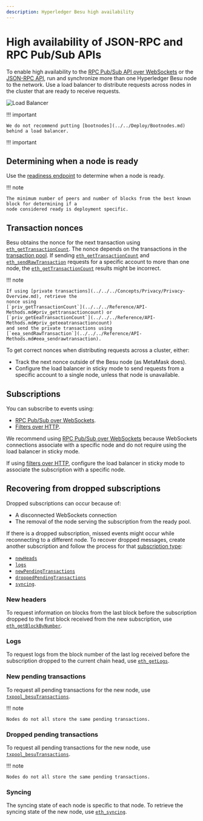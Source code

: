 ```yaml
---
description: Hyperledger Besu high availability
---
```


# High availability of JSON-RPC and RPC Pub/Sub APIs

To enable high availability to the
[RPC Pub/Sub API over WebSockets](../../Interact/APIs/RPC-PubSub.md) or the
[JSON-RPC API](../../Interact/APIs/Using-JSON-RPC-API.md), run and synchronize more than one
Hyperledger Besu node to the network.
Use a load balancer to distribute requests across nodes in the cluster that are ready to receive requests.

![Load Balancer](../../../images/LoadBalancer.png)

!!! important

    We do not recommend putting [bootnodes](../../Deploy/Bootnodes.md) behind a load balancer.

!!! important

    

## Determining when a node is ready

Use the
[readiness endpoint](../../Interact/APIs/Using-JSON-RPC-API.md#readiness-and-liveness-endpoints) to
determine when a node is ready.

!!! note

    The minimum number of peers and number of blocks from the best known block for determining if a
    node considered ready is deployment specific.

## Transaction nonces

Besu obtains the nonce for the next transaction using
[`eth_getTransactionCount`](../../../Reference/API-Methods.md#eth_gettransactioncount). The nonce
depends on the transactions in the
[transaction pool](../../../Concepts/Transactions/Transaction-Pool.md). If sending
[`eth_getTransactionCount`](../../../Reference/API-Methods.md#eth_gettransactioncount) and
[`eth_sendRawTransaction`](../../../Reference/API-Methods.md#eth_sendrawtransaction) requests for a
specific account to more than one node, the
[`eth_getTransactionCount`](../../../Reference/API-Methods.md#eth_gettransactioncount) results
might be incorrect.

!!! note

    If using [private transactions](../../../Concepts/Privacy/Privacy-Overview.md), retrieve the
    nonce using
    [`priv_getTransactionCount`](../../../Reference/API-Methods.md#priv_gettransactioncount) or
    [`priv_getEeaTransactionCount`](../../../Reference/API-Methods.md#priv_geteeatransactioncount)
    and send the private transactions using
    [`eea_sendRawTransaction`](../../../Reference/API-Methods.md#eea_sendrawtransaction).

To get correct nonces when distributing requests across a cluster, either:

* Track the next nonce outside of the Besu node (as MetaMask does).
* Configure the load balancer in sticky mode to send requests from a specific account to a single
  node, unless that node is unavailable.

## Subscriptions

You can subscribe to events using:

* [RPC Pub/Sub over WebSockets](../../Interact/APIs/RPC-PubSub.md).
* [Filters over HTTP](../../Interact/Filters/Accessing-Logs-Using-JSON-RPC.md).

We recommend using [RPC Pub/Sub over WebSockets](../../Interact/APIs/RPC-PubSub.md) because
WebSockets connections associate with a specific node and do not require using the load balancer in
sticky mode.

If using [filters over HTTP](../../Interact/Filters/Accessing-Logs-Using-JSON-RPC.md), configure
the load balancer in sticky mode to associate the subscription with a specific node.

## Recovering from dropped subscriptions

Dropped subscriptions can occur because of:

* A disconnected WebSockets connection
* The removal of the node serving the subscription from the ready pool.

If there is a dropped subscription, missed events might occur while reconnecting to a different
node. To recover dropped messages, create another subscription and follow the process for that
[subscription type](../../Interact/APIs/RPC-PubSub.md#subscribing):

* [`newHeads`](#new-headers)
* [`logs`](#logs)
* [`newPendingTransactions`](#new-pending-transactions)
* [`droppedPendingTransactions`](#dropped-pending-transactions)
* [`syncing`](#syncing).

### New headers

To request information on blocks from the last block before the subscription dropped to the first
block received from the new subscription, use
[`eth_getBlockByNumber`](../../../Reference/API-Methods.md#eth_getblockbynumber).

### Logs

To request logs from the block number of the last log received before the subscription dropped to
the current chain head, use [`eth_getLogs`](../../../Reference/API-Methods.md#eth_getlogs).

### New pending transactions

To request all pending transactions for the new node, use
[`txpool_besuTransactions`](../../../Reference/API-Methods.md#txpool_besutransactions).

!!! note

    Nodes do not all store the same pending transactions.

### Dropped pending transactions

To request all pending transactions for the new node, use
[`txpool_besuTransactions`](../../../Reference/API-Methods.md#txpool_besutransactions).

!!! note

    Nodes do not all store the same pending transactions.

### Syncing

The syncing state of each node is specific to that node. To retrieve the syncing state of the new
node, use [`eth_syncing`](../../../Reference/API-Methods.md#eth_syncing).
